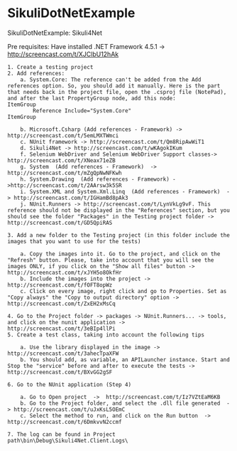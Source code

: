 # SikuliDotNetExample
SikuliDotNetExample: Sikuli4Net

Pre requisites: Have installed .NET Framework 4.5.1 -> http://screencast.com/t/XJClbU12hAk


	1. Create a testing project
	2. Add references:
		a. System.Core: The reference can't be added from the Add references option. So, you should add it manually. Here is the part that needs back in the project file, open the .csproj file (NotePad), and after the last PropertyGroup node, add this node:  
	ItemGroup
    		Reference Include="System.Core"
  	ItemGroup

		b. Microsoft.Csharp (Add references - Framework) -> http://screencast.com/t/5emLMXTWmci
		c. NUnit framework -> http://screencast.com/t/Qm8RipAwWiT1
		d. Sikuli4Net -> http://screencast.com/t/wKAgokIKum
		f. Selenium WebDriver and Selenium WebDriver Support classes-> http://screencast.com/t/XNeax71eZB
		g. System  (Add references - Framework)  -> http://screencast.com/t/mZgQpNwNFKwh
		h. System.Drawing  (Add references - Framework) ->http://screencast.com/t/2AArsw3k5SR
		i. System.XML and System.Xml.Linq  (Add references - Framework)  -> http://screencast.com/t/IGHamBd8pAk3
		j. NUnit.Runners -> http://screencast.com/t/LynVkLg9vF. This reference should not be displayed in the "References" section, but you should see the folder "Packages" in the Testing project folder -> http://screencast.com/t/GD5QpiRAS

	3. Add a new folder to the Testing project (in this folder include the images that you want to use for the tests)

		a. Copy the images into it. Go to the project, and click on the "Refresh" button. Please, take into account that you will see the images ONLY, if you click on the "Show all files" button -> http://screencast.com/t/xJYH5o8OkfHr
		b. Include the images into the project -> http://screencast.com/t/fOFT8opWz
		c. Click on every image, right click and go to Properties. Set as "Copy always" the "Copy to output directory" option -> http://screencast.com/t/ZxEH2xMsCq

	4. Go to the Project folder -> packages -> NUnit.Runners... -> tools, and click on the nunit application -> http://screencast.com/t/3eBIp4llPi
	5. Create a test class, taking into account the following tips

		a. Use the library displayed in the image -> http://screencast.com/t/3ahecTpaXFW
		b. You should add, as variable, an APILauncher instance. Start and Stop the "service" before and after to execute the tests -> http://screencast.com/t/BXvGG2gSF

	6. Go to the NUnit application (Step 4)

		a. Go to Open project  ->  http://screencast.com/t/Iz7VZtEaM6KB
		b. Go to the Project folder, and select the .dll file generated  -> http://screencast.com/t/uJxKsL5OEmC
		c. Select the method to run, and click on the Run button  -> http://screencast.com/t/6DmkvvN2ccmf 

	7. The log can be found in Project path\bin\Debug\Sikuli4Net.Client.Logs\


